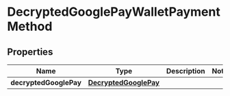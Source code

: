 
# DecryptedGooglePayWalletPaymentMethod

## Properties
Name | Type | Description | Notes
------------ | ------------- | ------------- | -------------
**decryptedGooglePay** | [**DecryptedGooglePay**](DecryptedGooglePay.md) |  | 



